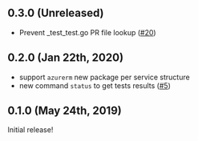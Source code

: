 ## 0.3.0 (Unreleased)

- Prevent _test_test.go PR file lookup ([#20](https://github.com/katbyte/tctest/issues/20))

## 0.2.0 (Jan 22th, 2020)

- support `azurerm` new package per service structure
- new command `status` to get tests results ([#5](https://github.com/katbyte/tctest/issues/5))

## 0.1.0 (May 24th, 2019)

Initial release!
